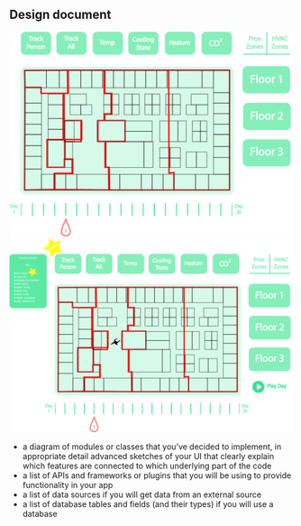 ## Design document

![main](doc/design.jpg)
![main](doc/design_on_click.jpg)


* a diagram of modules or classes that you’ve decided to implement, in appropriate detail
advanced sketches of your UI that clearly explain which features are connected to which underlying part of the code
* a list of APIs and frameworks or plugins that you will be using to provide functionality in your app
* a list of data sources if you will get data from an external source
* a list of database tables and fields (and their types) if you will use a database